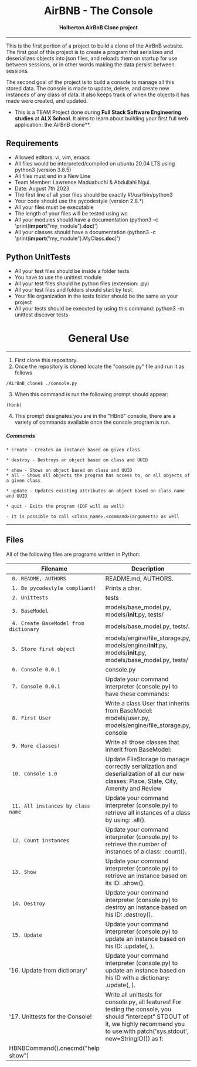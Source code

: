 <center> <h1>AirBNB - The Console</h1> </center>
<center> <h4>Holberton AirBnB Clone project</h4> </center>

---------------------------------------------------------------------------------------------------------
This is the first portion of a project to build a clone of the AirBnB website. The first goal of this project is to create a program that serializes and deserializes objects into json files, and reloads them on startup for use between sessions, or in other words making the data persist between sessions.

The second goal of the project is to build a console to manage all this stored data. The console is made to update, delete, and create new instances of any class of data. It also keeps track of when the objects it has made were created, and updated.

* This is a TEAM Project done during **Full Stack Software Engineering studies** at **ALX School**. It aims to learn about building your first full web application: the AirBnB clone**.

## Requirements
* Allowed editors: vi, vim, emacs
* All files would be interpreted/compiled on ubuntu 20.04 LTS using python3 (version 3.8.5)
* All files must end in a New Line
* Team Member: Lawrence Maduabuchi & Abdullahi Ngui.
* Date: August 7th 2023
* The first line of all your files should be exactly #!/usr/bin/python3
* Your code should use the pycodestyle (version 2.8.*)
* All your files must be executable
* The length of your files will be tested using wc
* All your modules should have a documentation (python3 -c 'print(__import__("my_module").__doc__)')
* All your classes should have a documentation (python3 -c 'print(__import__("my_module").MyClass.__doc__)')

## Python UnitTests
* All your test files should be inside a folder tests
* You have to use the unittest module
* All your test files should be python files (extension: .py)
* All your test files and folders should start by test_
* Your file organization in the tests folder should be the same as your project
* All your tests should be executed by using this command: python3 -m unittest discover tests

<center> <h1>General Use</h1> </center>

----------------------------------------------------------------------------------------
1. First clone this repository.
2. Once the repository is cloned locate the "console.py" file and run it as follows
```
/AirBnB_clone$ ./console.py
```
3. When this command is run the following prompt should appear:
```
(hbnb)
```
4. This prompt designates you are in the "HBnB" console, there are a variety of commands available once the console program is run.
##### Commands
    * create - Creates an instance based on given class

    * destroy - Destroys an object based on class and UUID

    * show - Shows an object based on class and UUID
    * all - Shows all objects the program has access to, or all objects of a given class

    * update - Updates existing attributes an object based on class name and UUID

    * quit - Exits the program (EOF will as well)

    - It is possible to call <class_name>.<command>(arguments) as well
----

## Files
All of the following files are programs written in Python:

| Filename | Description |
| -------- | ----------- |
| ` 0. README, AUTHORS` | README.md, AUTHORS.|
| ` 1. Be pycodestyle compliant!` | Prints a char.|
| ` 2. Unittests` | tests|
| ` 3. BaseModel` | models/base_model.py, models/__init__.py, tests/|
| ` 4. Create BaseModel from dictionary` | models/base_model.py, tests/.|
| ` 5. Store first object` | models/engine/file_storage.py, models/engine/__init__.py, models/__init__.py, models/base_model.py, tests/ |
| ` 6. Console 0.0.1` | console.py |
| ` 7. Console 0.0.1` | Update your command interpreter (console.py) to have these commands:|
| ` 8. First User` | Write a class User that inherits from BaseModel: models/user.py, models/engine/file_storage.py, console | 
|` 9. More classes!` | Write all those classes that inherit from BaseModel: |
| ` 10. Console 1.0` | Update FileStorage to manage correctly serialization and deserialization of all our new classes: Place, State, City, Amenity and Review |
 | ` 11. All instances by class name` | Update your command interpreter (console.py) to retrieve all instances of a class by using: <class name>.all(). |
| ` 12. Count instances` | Update your command interpreter (console.py) to retrieve the number of instances of a class: <class name>.count(). |
| ` 13. Show` | Update your command interpreter (console.py) to retrieve an instance based on its ID: <class name>.show(<id>). |
| ` 14. Destroy` | Update your command interpreter (console.py) to destroy an instance based on his ID: <class name>.destroy(<id>). |
| ` 15. Update` | Update your command interpreter (console.py) to update an instance based on his ID: <class name>.update(<id>, <attribute value>).
|'16. Update from dictionary'| Update your command interpreter (console.py) to update an instance based on his ID with a dictionary: <class name>.update(<id>, <dictionary representation>).|
|'17. Unittests for the Console!| Write all unittests for console.py, all features! For testing the console, you should “intercept” STDOUT of it, we highly recommend you to use:with patch('sys.stdout', new=StringIO()) as f:
    HBNBCommand().onecmd("help show")|

